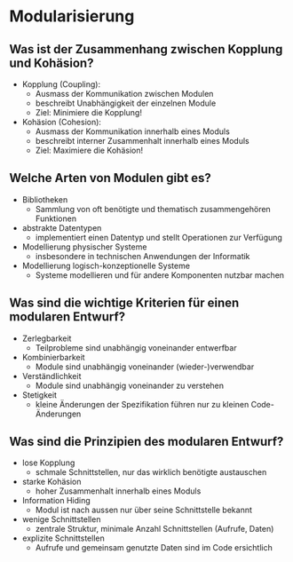 # Modularisierung

## Was ist der Zusammenhang zwischen Kopplung und Kohäsion?
* Kopplung (Coupling):
    * Ausmass der Kommunikation zwischen Modulen
    * beschreibt Unabhängigkeit der einzelnen Module
    * Ziel: Minimiere die Kopplung!
* Kohäsion (Cohesion):
    * Ausmass der Kommunikation innerhalb eines Moduls
    * beschreibt interner Zusammenhalt innerhalb eines Moduls
    * Ziel: Maximiere die Kohäsion!

## Welche Arten von Modulen gibt es?
* Bibliotheken
    * Sammlung von oft benötigte und thematisch zusammengehören Funktionen
* abstrakte Datentypen
    * implementiert einen Datentyp und stellt Operationen zur Verfügung
* Modellierung physischer Systeme
    * insbesondere in technischen Anwendungen der Informatik
* Modellierung logisch-konzeptionelle Systeme
    * Systeme modellieren und für andere Komponenten nutzbar machen

## Was sind die wichtige Kriterien für einen modularen Entwurf?
* Zerlegbarkeit
    * Teilprobleme sind unabhängig voneinander entwerfbar
* Kombinierbarkeit
    * Module sind unabhängig voneinander (wieder-)verwendbar
* Verständlichkeit
    * Module sind unabhängig voneinander zu verstehen
* Stetigkeit
    * kleine Änderungen der Spezifikation führen nur zu kleinen Code-Änderungen

## Was sind die Prinzipien des modularen Entwurf?
* lose Kopplung
    * schmale Schnittstellen, nur das wirklich benötigte austauschen
* starke Kohäsion
    * hoher Zusammenhalt innerhalb eines Moduls
* Information Hiding
    * Modul ist nach aussen nur über seine Schnittstelle bekannt
* wenige Schnittstellen
    * zentrale Struktur, minimale Anzahl Schnittstellen (Aufrufe, Daten)
* explizite Schnittstellen
    * Aufrufe und gemeinsam genutzte Daten sind im Code ersichtlich


